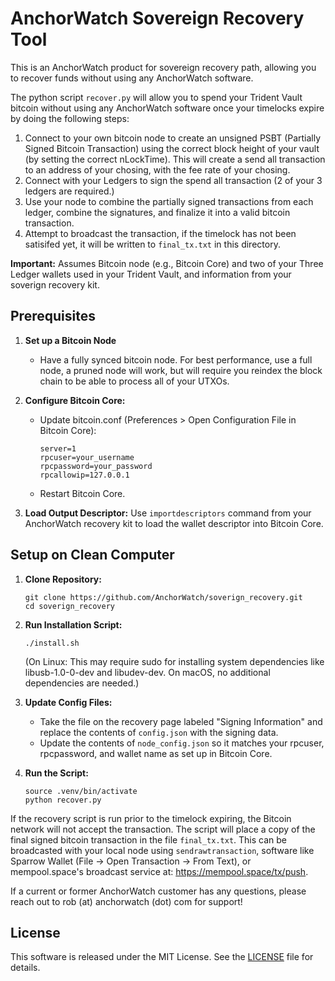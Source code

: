 # AnchorWatch Sovereign Recovery Tool

This is an AnchorWatch product for sovereign recovery path, allowing you to recover funds without using any AnchorWatch software.

The python script `recover.py` will allow you to spend your Trident Vault bitcoin without using any AnchorWatch software once your timelocks expire by doing the following steps:

1. Connect to your own bitcoin node to create an unsigned PSBT (Partially Signed Bitcoin Transaction) using the correct block height of your vault (by setting the correct nLockTime). This will create a send all transaction to an address of your chosing, with the fee rate of your chosing.
2. Connect with your Ledgers to sign the spend all transaction (2 of your 3 ledgers are required.)
3. Use your node to combine the partially signed transactions from each ledger, combine the signatures, and finalize it into a valid bitcoin transaction.
4. Attempt to broadcast the transaction, if the timelock has not been satisifed yet, it will be written to `final_tx.txt` in this directory.

**Important:** Assumes Bitcoin node (e.g., Bitcoin Core) and two of your Three Ledger wallets used in your Trident Vault, and information from your soverign recovery kit.

## Prerequisites

1. **Set up a Bitcoin Node**
   - Have a fully synced bitcoin node. For best performance, use a full node, a pruned node will work, but will require you reindex the block chain to be able to process all of your UTXOs.
2. **Configure Bitcoin Core:**
   - Update bitcoin.conf (Preferences > Open Configuration File in Bitcoin Core):
     ```
     server=1
     rpcuser=your_username
     rpcpassword=your_password
     rpcallowip=127.0.0.1
     ```
   - Restart Bitcoin Core.

3. **Load Output Descriptor:** Use `importdescriptors` command from your AnchorWatch recovery kit to load the wallet descriptor into Bitcoin Core.


## Setup on Clean Computer

1. **Clone Repository:**
   ```
   git clone https://github.com/AnchorWatch/soverign_recovery.git
   cd soverign_recovery
   ```

2. **Run Installation Script:**
   ```
   ./install.sh
   ```
   (On Linux: This may require sudo for installing system dependencies like libusb-1.0-0-dev and libudev-dev. On macOS, no additional dependencies are needed.)

3. **Update Config Files:**
   - Take the file on the recovery page labeled "Signing Information" and replace the contents of `config.json` with the signing data.
   - Update the contents of `node_config.json` so it matches your rpcuser, rpcpassword, and wallet name as set up in Bitcoin Core.

3. **Run the Script:**
   ```
   source .venv/bin/activate
   python recover.py
   ```

If the recovery script is run prior to the timelock expiring, the Bitcoin network will not accept the transaction. The script will place a copy of the final signed bitcoin transaction in the file `final_tx.txt`. This can be broadcasted with your local node using `sendrawtransaction`, software like Sparrow Wallet (File -> Open Transaction -> From Text), or mempool.space's broadcast service at: https://mempool.space/tx/push.

If a current or former AnchorWatch customer has any questions, please reach out to rob (at) anchorwatch (dot) com for support!


## License

This software is released under the MIT License. See the [LICENSE](LICENSE) file for details.

